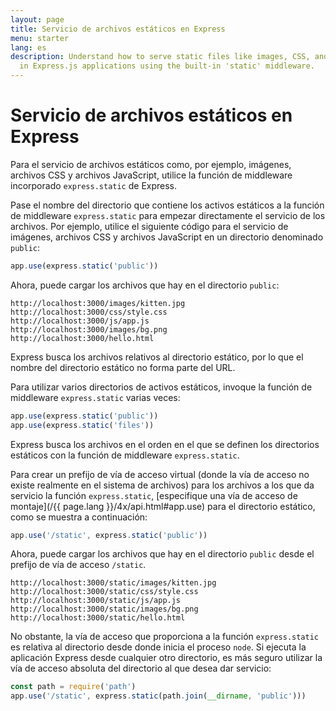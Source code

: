 ```yaml
---
layout: page
title: Servicio de archivos estáticos en Express
menu: starter
lang: es
description: Understand how to serve static files like images, CSS, and JavaScript
  in Express.js applications using the built-in 'static' middleware.
---
```


# Servicio de archivos estáticos en Express

Para el servicio de archivos estáticos como, por ejemplo, imágenes, archivos CSS y archivos JavaScript, utilice la función de middleware incorporado `express.static` de Express.

Pase el nombre del directorio que contiene los activos estáticos a la función de middleware `express.static` para empezar directamente el servicio de los archivos. Por ejemplo, utilice el siguiente código para el servicio de imágenes, archivos CSS y archivos JavaScript en un directorio denominado `public`:

```js
app.use(express.static('public'))
```

Ahora, puede cargar los archivos que hay en el directorio `public`:

```text
http://localhost:3000/images/kitten.jpg
http://localhost:3000/css/style.css
http://localhost:3000/js/app.js
http://localhost:3000/images/bg.png
http://localhost:3000/hello.html
```

<div class="doc-box doc-info">
Express busca los archivos relativos al directorio estático, por lo que el nombre del directorio estático no forma parte del URL.
</div>

Para utilizar varios directorios de activos estáticos, invoque la función de middleware `express.static` varias veces:

```js
app.use(express.static('public'))
app.use(express.static('files'))
```

Express busca los archivos en el orden en el que se definen los directorios estáticos con la función de middleware `express.static`.

Para crear un prefijo de vía de acceso virtual (donde la vía de acceso no existe realmente en el sistema de archivos) para los archivos a los que da servicio la función `express.static`, [especifique una vía de acceso de montaje](/{{ page.lang }}/4x/api.html#app.use) para el directorio estático, como se muestra a continuación:

```js
app.use('/static', express.static('public'))
```

Ahora, puede cargar los archivos que hay en el directorio `public` desde el prefijo de vía de acceso `/static`.

```text
http://localhost:3000/static/images/kitten.jpg
http://localhost:3000/static/css/style.css
http://localhost:3000/static/js/app.js
http://localhost:3000/static/images/bg.png
http://localhost:3000/static/hello.html
```

No obstante, la vía de acceso que proporciona a la función `express.static` es relativa al directorio desde donde inicia el proceso `node`. Si ejecuta la aplicación Express desde cualquier otro directorio, es más seguro utilizar la vía de acceso absoluta del directorio al que desea dar servicio:

```js
const path = require('path')
app.use('/static', express.static(path.join(__dirname, 'public')))
```

